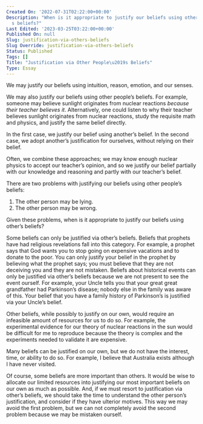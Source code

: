 ```yaml
---
Created On: '2022-07-31T02:22:00+00:00'
Description: "When is it appropriate to justify our beliefs using other people\u2019\
  s beliefs?"
Last Edited: '2023-03-25T03:22:00+00:00'
Published On: null
Slug: justification-via-others-beliefs
Slug Override: justification-via-others-beliefs
Status: Published
Tags: []
Title: "Justification via Other People\u2019s Beliefs"
Type: Essay
---
```

<p>We may justify our beliefs using intuition, reason, emotion, and our senses.</p>
<p>We may also justify our beliefs using other people’s beliefs. For example, someone may believe sunlight originates from nuclear reactions <em>because their teacher believes it</em>. Alternatively, one could listen to why their teacher believes sunlight originates from nuclear reactions, study the requisite math and physics, and justify the same belief directly.</p>
<p>In the first case, we justify our belief using another’s belief. In the second case, we adopt another’s justification for ourselves, without relying on their belief.</p>
<p>Often, we combine these approaches; we may know enough nuclear physics to accept our teacher’s opinion, and so we justify our belief partially with our knowledge and reasoning and partly with our teacher’s belief.</p>
<p>There are two problems with justifying our beliefs using other people’s beliefs:</p>
<ol type="1">
<li>The other person may be lying.</li>
<li>The other person may be wrong.</li>
</ol>
<p>Given these problems, when is it appropriate to justify our beliefs using other’s beliefs?</p>
<p>Some beliefs can only be justified via other’s beliefs.  Beliefs that prophets have had religious revelations fall into this category.  For example, a prophet says that God wants you to stop going on expensive vacations and to donate to the poor.  You can only justify your belief in the prophet by believing what the prophet says; you must believe that they are not deceiving you and they are not mistaken.  Beliefs about historical events can only be justified via other’s beliefs because we are not present to see the event ourself.  For example, your Uncle tells you that your great great grandfather had Parkinson’s disease; nobody else in the family was aware of this.  Your belief that you have a family history of Parkinson’s is justified via your Uncle’s belief.</p>
<p>Other beliefs, while possibly to justify on our own, would require an infeasible amount of resources for us to do so.  For example, the experimental evidence for our theory of nuclear reactions in the sun would be difficult for me to reproduce because the theory is complex and the experiments needed to validate it are expensive.</p>
<p>Many beliefs can be justified on our own, but we do not have the interest, time, or ability to do so.  For example, I believe that Australia exists although I have never visited.</p>
<p>Of course, some beliefs are more important than others.  It would be wise to allocate our limited resources into justifying our most important beliefs on our own as much as possible.  And, if we must resort to justification via other’s beliefs, we should take the time to understand the other person’s justification, and consider if they have ulterior motives.  This way we may avoid the first problem, but we can not completely avoid the second problem because we may be mistaken ourself.</p>
